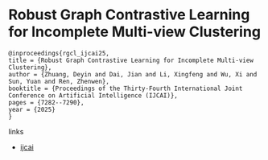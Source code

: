# Robust Graph Contrastive Learning for Incomplete Multi-view Clustering

```
@inproceedings{rgcl_ijcai25,
title = {Robust Graph Contrastive Learning for Incomplete Multi-view Clustering},
author = {Zhuang, Deyin and Dai, Jian and Li, Xingfeng and Wu, Xi and Sun, Yuan and Ren, Zhenwen},
booktitle = {Proceedings of the Thirty-Fourth International Joint Conference on Artificial Intelligence (IJCAI)},
pages = {7282--7290},
year = {2025}
}
```

links
- [ijcai](https://www.ijcai.org/proceedings/2025/810)
